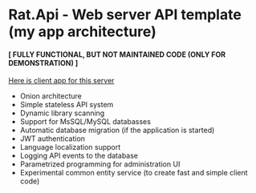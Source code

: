 # Rat.Api - Web server API template (my app architecture)
#### [ FULLY FUNCTIONAL, BUT NOT MAINTAINED CODE (ONLY FOR DEMONSTRATION) ]

[Here is client app for this server](https://github.com/jancusra/rat-client)

* Onion architecture
* Simple stateless API system
* Dynamic library scanning
* Support for MsSQL/MySQL databasses
* Automatic database migration (if the application is started)
* JWT authentication
* Language localization support
* Logging API events to the database
* Parametrized programming for administration UI
* Experimental common entity service (to create fast and simple client code)